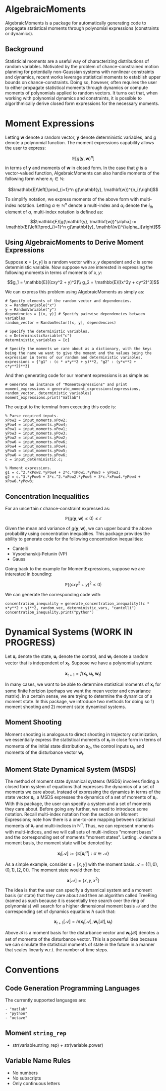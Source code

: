 # AlgebraicMoments
AlgebraicMoments is a package for automatically generating code to propagate statistical moments through polynomial expressions (constraints or dynamics).

## Background
Statisticial moments are a useful way of characterizing distributions of random variables. Motivated by the problem of chance-constrained motion planning for potentially non-Gaussian systems with nonlinear constraints and dynamics, recent works leverage statistical moments to establish upper bounds on chance-constraints. Doing so, however, often requires the user to either propagate statistical moments through dynamics or compute moments of polynomials applied to random vectors. It turns out that, when working with polynomial dynamics and constraints, it is possible to algorithmically derive closed form expressions for the necessary moments. 


# Moment Expressions
Letting $\mathbf{w}$ denote a random vector, $\mathbf{y}$ denote deterministic variables, and $g$ denote a polynomial function. The moment expressions capability allows the user to express:

$$\mathbb{E}[g(\mathbf{y}, \mathbf{w})^n]$$

in terms of $\mathbf{y}$ and moments of $\mathbf{w}$ in closed form. In the case that $g$ is a vector-valued function, AlgebraicMoments can also handle moments of the following form where $n_i\in\mathbb{N}$:

$$\mathbb{E}\left[\prod_{i=1}^n g(\mathbf{y}, \mathbf{w})^{n_i}\right]$$

To simplify notation, we express moments of the above form with multi-index notation. Letting $\alpha\in\mathbb{N}^n$ denote a multi-index and $\alpha_i$ denote the $i_{th}$ element of $\alpha$, multi-index notation is defined as:

$$\mathbb{E}[g(\mathbf{y}, \mathbf{w})^\alpha] := \mathbb{E}\left[\prod_{i=1}^n g(\mathbf{y}, \mathbf{w})^{\alpha_i}\right]$$

## Using AlgebraicMoments to Derive Moment Expressions
Suppose $\mathbf{x} = [x, y]$ is a random vector with $x, y$ dependent and $c$ is some deterministic variable. Now suppose we are interested in expressing the following moments in terms of moments of $x, y$:

$$g_1 = \mathbb{E}[(cxy^2 + y)^2]\\
g_2 = \mathbb{E}[(x^2y + cy^2)^3]$$

We can express this problem using AlgebraicMoments as simply as:

    # Specify elements of the random vector and dependencies.
    x = RandomVariable("x") 
    y = RandomVariable("y")
    dependencies = [(x, y)] # Specify pairwise dependencies between variables
    random_vector = RandomVector([x, y], dependencies)

    # Specify the deterministic variables.
    c = DeterministicVariable("c")
    deterministic_variables = [c]

    # Specify the moments we care about as a dictionary, with the keys being the name we want to give the moment and the values being the expression in terms of our random and deterministic variables.
    expressions = {"g1" : (c * x*y**2 + y)**2, "g2" : (y*x**2 + c*y**2)**3}

And then generating code for our moment expressions is as simple as:

    # Generate an instance of "MomentExpressions" and print
    moment_expressions = generate_moment_expressions(expressions, random_vector, deterministic_variables)
    moment_expressions.print("matlab")

The output to the terminal from executing this code is:

    % Parse required inputs.
    xPow2 = input_moments.xPow2;
    yPow4 = input_moments.yPow4;
    xPow1 = input_moments.xPow1;
    yPow3 = input_moments.yPow3;
    yPow2 = input_moments.yPow2;
    xPow6 = input_moments.xPow6;
    xPow4 = input_moments.xPow4;
    yPow5 = input_moments.yPow5;
    yPow6 = input_moments.yPow6;
    c = input_deterministic.c;

    % Moment expressions.
    g1 = c.^2.*xPow2.*yPow4 + 2*c.*xPow1.*yPow3 + yPow2;
    g2 = c.^3.*yPow6 + 3*c.^2.*xPow2.*yPow5 + 3*c.*xPow4.*yPow4 + xPow6.*yPow3;

## Concentration Inequalities
For an uncertain $\epsilon$ chance-constraint expressed as:

$$\mathbb{P}(g(\mathbf{y}, \mathbf{w})\leq 0)\leq \epsilon$$

Given the mean and variance of $g(\mathbf{y}, \mathbf{w})$, we can upper bound the above probability using concentration inequalities. This package provides the ability to generate code for the following concentration inequalities:

- Cantelli
- Vysochanskij-Petunin (VP)
- Gauss

Going back to the example for MomentExpressions, suppose we are interested in bounding:

$$\mathbb{P}((cxy^2 + y)^2\leq 0)$$

We can generate the corresponding code with:

    concentration_inequality = generate_concentration_inequality((c * x*y**2 + y)**2, random_vec, deterministic_vars, "cantelli")
    concentration_inequality.print("python")


# Dynamical Systems (WORK IN PROGRESS)
Let $\mathbf{x}_t$ denote the state, $\mathbf{u}_t$ denote the control, and $\mathbf{w}_t$ denote a random vector that is independent of $\mathbf{x}_t$. Suppose we have a polynomial system:

$$\mathbf{x}_{t+1} = f(\mathbf{x}_t, \mathbf{u}_t, \mathbf{w}_t)$$

In many cases, we want to be able to determine statistical moments of $\mathbf{x}_t$ for some finite horizion (perhaps we want the mean vector and covariance matrix). In a certain sense, we are trying to determine the dynamics of a moment state. In this package, we introduce two methods for doing so 1) moment shooting and 2) moment state dynamical systems. 


## Moment Shooting
Moment shooting is analogous to direct shooting in trajectory optimization, we essentially express the statistical moments of $\mathbf{x}_t$ in close form in terms of moments of the initial state distribution $\mathbf{x}_0$, the control inputs $\mathbf{u}_t$, and moments of the disturbance vector $\mathbf{w}_t$.

## Moment State Dynamical System (MSDS)
The method of moment state dynamical systems (MSDS) involves finding a closed form system of equations that expresses the dynamics of a set of moments we care about. Instead of expressing the dynamics in terms of the state vector $\mathbf{x}_t$, a MSDS expresses the dynamics of a set of moments of $\mathbf{x}_t$. With this package, the user can specify a system and a set of moments they care about. Before going any further, we need to introduce some notation. Recall multi-index notation from the section on Moment Expressions; note how there is a one-to-one mapping between statistical moments of $\mathbf{x}_t$ and multi-indices in $\mathbb{N}^n$. Thus, we can represent moments with multi-indices, and we will call sets of multi-indices "moment bases" and the corresponding set of moments "moment states". Letting $\mathcal{A}$ denote a moment basis, the moment state will be denoted by:

$$\mathbf{x}_t[\mathcal{A}]:=\{\mathbb{E}[\mathbf{x}_t^\alpha] : \alpha\in\mathcal{A}\}$$

As a simple example, consider $\mathbf{x} = [x, y]$ with the moment basis $\mathcal{A} = \{(1,0), (0, 1), (2, 0)\}$. The moment state would then be:

$$\mathbf{x}[\mathcal{A}] = \{x, y, x^2\}$$

The idea is that the user can specify a dynamical system and a moment basis (or state) that they care about and then an algorithm called TreeRing (named as such because it is essentially tree search over the ring of polynomials) will search for a higher dimensional moment basis $\mathcal{A}$ and the corresponding set of dynamics equations $h$ such that:

$$\mathbf{x}_{t+1}[\mathcal{A}] = h(\mathbf{x}_t[\mathcal{A}],\mathbf{w}_t[\mathcal{B}], \mathbf{u}_t)$$

Above $\mathcal{B}$ is a moment basis for the disturbance vector and $\mathbf{w}_t[\mathcal{B}]$ denotes a set of moments of the disturbance vector. This is a powerful idea because we can simulate the statistical moments of state in the future in a manner that scales linearly w.r.t. the number of time steps.

# Conventions
## Code Generation Programming Languages
The currently supported languages are:

    - "matlab"
    - "python"
    - "octave"


## Moment `string_rep`
- str(variable.string_rep) + str(variable.power)



## Variable Name Rules
 - No numbers
 - No subscripts
 - Only continuous letters